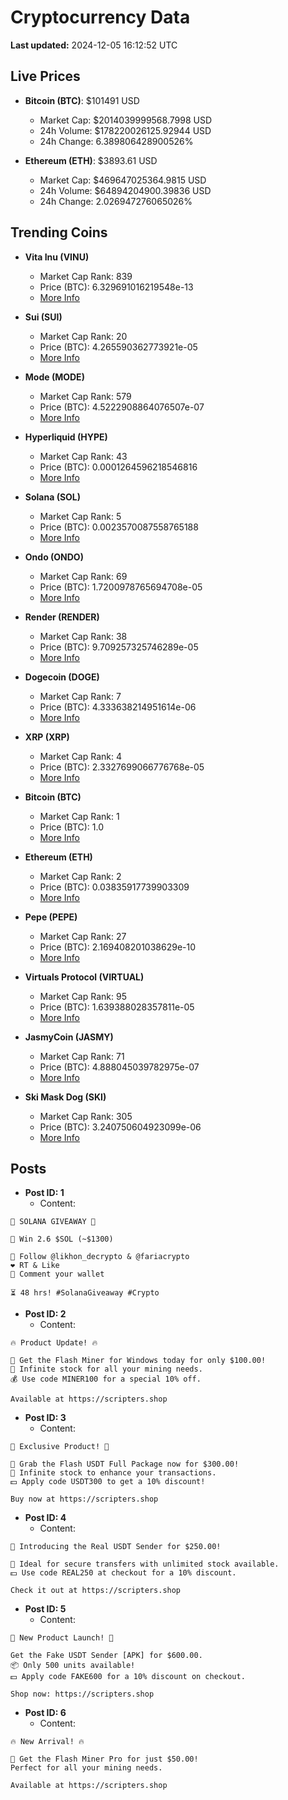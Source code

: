 # Cryptocurrency Data

**Last updated:** 2024-12-05 16:12:52 UTC

## Live Prices
- **Bitcoin (BTC)**: $101491 USD
  - Market Cap: $2014039999568.7998 USD
  - 24h Volume: $178220026125.92944 USD
  - 24h Change: 6.389806428900526%

- **Ethereum (ETH)**: $3893.61 USD
  - Market Cap: $469647025364.9815 USD
  - 24h Volume: $64894204900.39836 USD
  - 24h Change: 2.026947276065026%

## Trending Coins
- **Vita Inu (VINU)**
  - Market Cap Rank: 839
  - Price (BTC): 6.329691016219548e-13
  - [More Info](https://www.coingecko.com/en/coins/vita-inu)

- **Sui (SUI)**
  - Market Cap Rank: 20
  - Price (BTC): 4.265590362773921e-05
  - [More Info](https://www.coingecko.com/en/coins/sui)

- **Mode (MODE)**
  - Market Cap Rank: 579
  - Price (BTC): 4.5222908864076507e-07
  - [More Info](https://www.coingecko.com/en/coins/mode)

- **Hyperliquid (HYPE)**
  - Market Cap Rank: 43
  - Price (BTC): 0.0001264596218546816
  - [More Info](https://www.coingecko.com/en/coins/hyperliquid)

- **Solana (SOL)**
  - Market Cap Rank: 5
  - Price (BTC): 0.0023570087558765188
  - [More Info](https://www.coingecko.com/en/coins/solana)

- **Ondo (ONDO)**
  - Market Cap Rank: 69
  - Price (BTC): 1.7200978765694708e-05
  - [More Info](https://www.coingecko.com/en/coins/ondo)

- **Render (RENDER)**
  - Market Cap Rank: 38
  - Price (BTC): 9.709257325746289e-05
  - [More Info](https://www.coingecko.com/en/coins/render)

- **Dogecoin (DOGE)**
  - Market Cap Rank: 7
  - Price (BTC): 4.333638214951614e-06
  - [More Info](https://www.coingecko.com/en/coins/dogecoin)

- **XRP (XRP)**
  - Market Cap Rank: 4
  - Price (BTC): 2.3327699066776768e-05
  - [More Info](https://www.coingecko.com/en/coins/xrp)

- **Bitcoin (BTC)**
  - Market Cap Rank: 1
  - Price (BTC): 1.0
  - [More Info](https://www.coingecko.com/en/coins/bitcoin)

- **Ethereum (ETH)**
  - Market Cap Rank: 2
  - Price (BTC): 0.03835917739903309
  - [More Info](https://www.coingecko.com/en/coins/ethereum)

- **Pepe (PEPE)**
  - Market Cap Rank: 27
  - Price (BTC): 2.169408201038629e-10
  - [More Info](https://www.coingecko.com/en/coins/pepe)

- **Virtuals Protocol (VIRTUAL)**
  - Market Cap Rank: 95
  - Price (BTC): 1.639388028357811e-05
  - [More Info](https://www.coingecko.com/en/coins/virtual-protocol)

- **JasmyCoin (JASMY)**
  - Market Cap Rank: 71
  - Price (BTC): 4.888045039782975e-07
  - [More Info](https://www.coingecko.com/en/coins/jasmycoin)

- **Ski Mask Dog (SKI)**
  - Market Cap Rank: 305
  - Price (BTC): 3.240750604923099e-06
  - [More Info](https://www.coingecko.com/en/coins/ski-mask-dog)

## Posts
- **Post ID: 1**
  - Content:
```
🚀 SOLANA GIVEAWAY 🚀

🎁 Win 2.6 $SOL (~$1300)

🤝 Follow @likhon_decrypto & @fariacrypto
❤️ RT & Like
💬 Comment your wallet

⏳ 48 hrs! #SolanaGiveaway #Crypto
```

- **Post ID: 2**
  - Content:
```
🔥 Product Update! 🔥

🚀 Get the Flash Miner for Windows today for only $100.00!
🔋 Infinite stock for all your mining needs.
💰 Use code MINER100 for a special 10% off.

Available at https://scripters.shop
```

- **Post ID: 3**
  - Content:
```
🎁 Exclusive Product! 🎁

💸 Grab the Flash USDT Full Package now for $300.00!
🎉 Infinite stock to enhance your transactions.
💵 Apply code USDT300 to get a 10% discount!

Buy now at https://scripters.shop
```

- **Post ID: 4**
  - Content:
```
💎 Introducing the Real USDT Sender for $250.00!

💼 Ideal for secure transfers with unlimited stock available.
💵 Use code REAL250 at checkout for a 10% discount.

Check it out at https://scripters.shop
```

- **Post ID: 5**
  - Content:
```
🚀 New Product Launch! 🚀

Get the Fake USDT Sender [APK] for $600.00.
📦 Only 500 units available!
💵 Apply code FAKE600 for a 10% discount on checkout.

Shop now: https://scripters.shop
```

- **Post ID: 6**
  - Content:
```
🔥 New Arrival! 🔥

💸 Get the Flash Miner Pro for just $50.00!
Perfect for all your mining needs.

Available at https://scripters.shop
```


